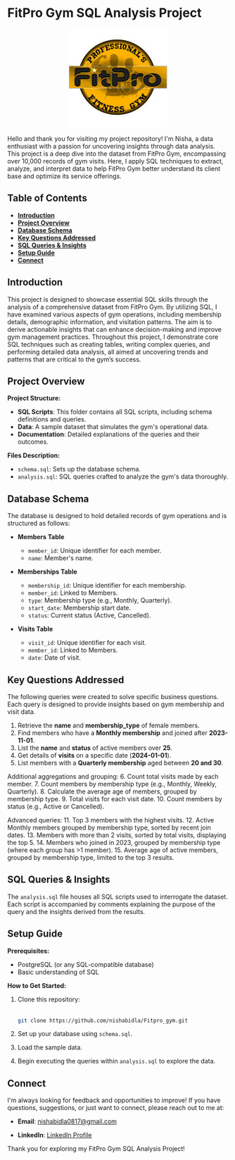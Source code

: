 # FitPro Gym SQL Analysis Project

<p align="center">
  <img src="https://github.com/nishabidla/Fitpro_gym/blob/main/fitpro%20gym.jpg" alt="FitPro Gym Banner">
</p>

Hello and thank you for visiting my project repository! I'm Nisha, a data enthusiast with a passion for uncovering insights through data analysis. This project is a deep dive into the dataset from FitPro Gym, encompassing over 10,000 records of gym visits. Here, I apply SQL techniques to extract, analyze, and interpret data to help FitPro Gym better understand its client base and optimize its service offerings.

## Table of Contents
- [**Introduction**](#introduction)
- [**Project Overview**](#project-overview)
- [**Database Schema**](#database-schema)
- [**Key Questions Addressed**](#key-questions-addressed)
- [**SQL Queries & Insights**](#sql-queries--insights)
- [**Setup Guide**](#setup-guide)
- [**Connect**](#connect)

## Introduction

This project is designed to showcase essential SQL skills through the analysis of a comprehensive dataset from FitPro Gym. By utilizing SQL, I have examined various aspects of gym operations, including membership details, demographic information, and visitation patterns. The aim is to derive actionable insights that can enhance decision-making and improve gym management practices. Throughout this project, I demonstrate core SQL techniques such as creating tables, writing complex queries, and performing detailed data analysis, all aimed at uncovering trends and patterns that are critical to the gym’s success.


## Project Overview
**Project Structure:**

- **SQL Scripts**: This folder contains all SQL scripts, including schema definitions and queries.
- **Data**: A sample dataset that simulates the gym's operational data.
- **Documentation**: Detailed explanations of the queries and their outcomes.

**Files Description:**

- `schema.sql`: Sets up the database schema.
- `analysis.sql`: SQL queries crafted to analyze the gym's data thoroughly.

## Database Schema

The database is designed to hold detailed records of gym operations and is structured as follows:

- **Members Table**
  - `member_id`: Unique identifier for each member.
  - `name`: Member's name.

- **Memberships Table**
  
  - `membership_id`: Unique identifier for each membership.
  - `member_id`: Linked to Members.
  - `type`: Membership type (e.g., Monthly, Quarterly).
  - `start_date`: Membership start date.
  - `status`: Current status (Active, Cancelled).

- **Visits Table**

  - `visit_id`: Unique identifier for each visit.
  - `member_id`: Linked to Members.
  - `date`: Date of visit.

## Key Questions Addressed

The following queries were created to solve specific business questions. Each query is designed to provide insights based on gym membership and visit data.

1. Retrieve the **name** and **membership_type** of female members.
2. Find members who have a **Monthly membership** and joined after **2023-11-01**.
3. List the **name** and **status** of active members over **25**.
4. Get details of **visits** on a specific date (**2024-01-01**).
5. List members with a **Quarterly membership** aged between **20 and 30**.

Additional aggregations and grouping:
6. Count total visits made by each member.
7. Count members by membership type (e.g., Monthly, Weekly, Quarterly).
8. Calculate the average age of members, grouped by membership type.
9. Total visits for each visit date.
10. Count members by status (e.g., Active or Cancelled).

Advanced queries:
11. Top 3 members with the highest visits.
12. Active Monthly members grouped by membership type, sorted by recent join dates.
13. Members with more than 2 visits, sorted by total visits, displaying the top 5.
14. Members who joined in 2023, grouped by membership type (where each group has >1 member).
15. Average age of active members, grouped by membership type, limited to the top 3 results.

## SQL Queries & Insights

The `analysis.sql` file houses all SQL scripts used to interrogate the dataset. Each script is accompanied by comments explaining the purpose of the query and the insights derived from the results.

## Setup Guide
**Prerequisites:**

- PostgreSQL (or any SQL-compatible database)
- Basic understanding of SQL

**How to Get Started:**

1. Clone this repository:

   ```bash

   git clone https://github.com/nishabidla/Fitpro_gym.git

   ```

2. Set up your database using `schema.sql`.

3. Load the sample data.

4. Begin executing the queries within `analysis.sql` to explore the data.


## Connect

I'm always looking for feedback and opportunities to improve! If you have questions, suggestions, or just want to connect, please reach out to me at:

- **Email**: [nishabidla0817@gmail.com](mailto:nishabidlabidla0817@gmail.com)

- **LinkedIn**: [LinkedIn Profile]([https://www.linkedin.com/in/nisha-kumari-bidla-850255146/])

Thank you for exploring my FitPro Gym SQL Analysis Project!
